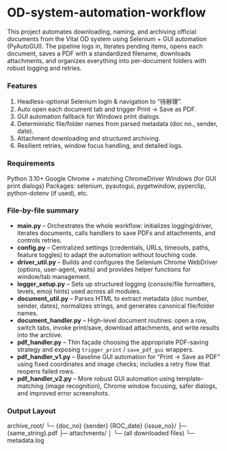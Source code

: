# OD-system-automation-workflow
This project automates downloading, naming, and archiving official documents from the Vital OD system using Selenium + GUI automation (PyAutoGUI). The pipeline logs in, iterates pending items, opens each document, saves a PDF with a standardized filename, downloads attachments, and organizes everything into per-document folders with robust logging and retries.

### Features
1. Headless-optional Selenium login & navigation to “待辦理”.
2. Auto open each document tab and trigger Print → Save as PDF.
3. GUI automation fallback for Windows print dialogs.
4. Deterministic file/folder names from parsed metadata (doc no., sender, date).
5. Attachment downloading and structured archiving.
6. Resilient retries, window focus handling, and detailed logs.

### Requirements
Python 3.10+
Google Chrome + matching ChromeDriver
Windows (for GUI print dialogs)
Packages: selenium, pyautogui, pygetwindow, pyperclip, python-dotenv (if used), etc.

### File-by-file summary
- **main.py** – Orchestrates the whole workflow: initializes logging/driver, iterates documents, calls handlers to save PDFs and attachments, and controls retries.  
- **config.py** – Centralized settings (credentials, URLs, timeouts, paths, feature toggles) to adapt the automation without touching code.  
- **driver_util.py** – Builds and configures the Selenium Chrome WebDriver (options, user-agent, waits) and provides helper functions for window/tab management.  
- **logger_setup.py** – Sets up structured logging (console/file formatters, levels, emoji hints) used across all modules.  
- **document_util.py** – Parses HTML to extract metadata (doc number, sender, dates), normalizes strings, and generates canonical file/folder names.  
- **document_handler.py** – High-level document routines: open a row, switch tabs, invoke print/save, download attachments, and write results into the archive.  
- **pdf_handler.py** – Thin façade choosing the appropriate PDF-saving strategy and exposing `trigger_print` / `save_pdf_gui` wrappers.  
- **pdf_handler_v1.py** – Baseline GUI automation for “Print → Save as PDF” using fixed coordinates and image checks; includes a retry flow that reopens failed rows.  
- **pdf_handler_v2.py** – More robust GUI automation using template-matching (image recognition), Chrome window focusing, safer dialogs, and improved error screenshots.  

### Output Layout
archive_root/
└─ {doc_no} {sender} {ROC_date} {issue_no}/
   ├─ {same_string}.pdf
   ├─ attachments/
   │   └─ (all downloaded files)
   └─ metadata.log

